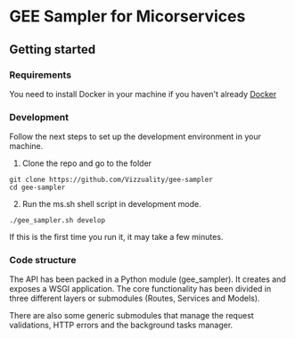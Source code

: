 # GEE Sampler for Micorservices

## Getting started

### Requirements

You need to install Docker in your machine if you haven't already [Docker](https://www.docker.com/)

### Development

Follow the next steps to set up the development environment in your machine.

1. Clone the repo and go to the folder

```ssh
git clone https://github.com/Vizzuality/gee-sampler
cd gee-sampler
```

2. Run the ms.sh shell script in development mode.

```ssh
./gee_sampler.sh develop
```

If this is the first time you run it, it may take a few minutes.

### Code structure

The API has been packed in a Python module (gee_sampler). It creates and exposes a WSGI application. The core functionality
has been divided in three different layers or submodules (Routes, Services and Models).

There are also some generic submodules that manage the request validations, HTTP errors and the background tasks manager.
